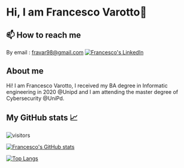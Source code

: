 # Hi, I am Francesco Varotto👋
## 📫 How to reach me

By email : fravar98@gmail.com
[![Francesco's LinkedIn](https://img.shields.io/badge/LinkedIn-0077B5?style=for-the-badge&logo=linkedin&logoColor=white)](https://www.linkedin.com/in/francesco-varotto-371b171b2/)


## About me
Hi! I am Francesco Varotto, I received my BA degree in Informatic engineering in 2020 @Unipd and I am attending the master degree of Cybersecurity @UniPd. 
 
 

<!--
✅
Here are some ideas to get you started:

- 🔭 I’m currently working on ...
- 🌱 I’m currently learning ...
- 👯 I’m looking to collaborate on ...
- 🤔 I’m looking for help with ...
- 💬 Ask me about ...
- 📫 How to reach me: ...
- 😄 Pronouns: ...
- ⚡ Fun fact: ...
-->

## My GitHub stats 📈 
![visitors](https://shields-io-visitor-counter.herokuapp.com/badge?page=francevarotz98&label=Visitors&labelColor=000000&logo=GitHub&logoColor=FFFFFF&color=1D70B8&style=for-the-badge)

[![Francesco's GitHub stats](https://github-readme-stats.vercel.app/api?username=francevarotz98&count_private=true&show_icons=true&theme=gotham)](https://github.com/anuraghazra/github-readme-stats)

[![Top Langs](https://github-readme-stats.vercel.app/api/top-langs/?username=francevarotz98&theme=gotham)](https://github.com/anuraghazra/github-readme-stats)

